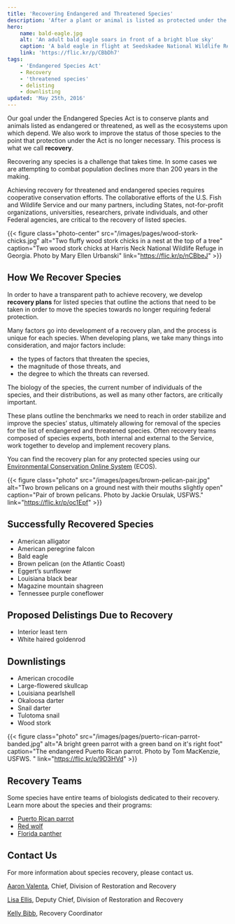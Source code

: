 ```yaml
---
title: 'Recovering Endangered and Threatened Species'
description: 'After a plant or animal is listed as protected under the Endangered Species Act, U.S. Fish and Wildlife Service biologists must determine what the species needs in order to achieve recovery, meaning it no longer requires federal protection.'
hero:
    name: bald-eagle.jpg
    alt: 'An adult bald eagle soars in front of a bright blue sky'
    caption: 'A bald eagle in flight at Seedskadee National Wildlife Refuge. Photo by Tom Koerner, USFWS.'
    link: 'https://flic.kr/p/CBbDh7'
tags:
    - 'Endangered Species Act'
    - Recovery
    - 'threatened species'
    - delisting
    - downlisting
updated: 'May 25th, 2016'
---
```


Our goal under the Endangered Species Act is to conserve plants and animals listed as endangered or threatened, as well as the ecosystems upon which depend. We also work to improve the status of those species to the point that protection under the Act is no longer necessary. This process is what we call **recovery**.

Recovering any species is a challenge that takes time. In some cases we are attempting to combat population declines more than 200 years in the making.

Achieving recovery for threatened and endangered species requires cooperative conservation efforts. The collaborative efforts of the U.S. Fish and Wildlife Service and our many partners, including States, not-for-profit organizations, universities, researchers, private individuals, and other Federal agencies, are critical to the recovery of listed species.

{{< figure class="photo-center" src="/images/pages/wood-stork-chicks.jpg" alt="Two fluffy wood stork chicks in a nest at the top of a tree" caption="Two wood stork chicks at Harris Neck National Wildlife Refuge in Georgia. Photo by Mary Ellen Urbanski" link="https://flic.kr/p/nCBbeJ" >}}

## How We Recover Species

In order to have a transparent path to achieve recovery, we develop **recovery plans** for listed species that outline the actions that need to be taken in order to move the species towards no longer requiring federal protection.

Many factors go into development of a recovery plan, and the process is unique for each species. When developing plans, we take many things into consideration, and major factors include:

- the types of factors that threaten the species,
- the magnitude of those threats, and
- the degree to which the threats can reversed.

The biology of the species, the current number of individuals of the species, and their distributions, as well as many other factors, are critically important.

These plans outline the benchmarks we need to reach in order stabilize and improve  the species’ status, ultimately allowing for removal of the species for the list of endangered and threatened species. Often recovery teams composed of species experts, both internal and external to the Service, work together to develop and implement  recovery plans.

You can find the recovery plan for any protected species using our [Environmental Conservation Online System](http://ecos.fws.gov/tess_public/pub/speciesRecovery.jsp?sort=1) (ECOS).

{{< figure class="photo" src="/images/pages/brown-pelican-pair.jpg" alt="Two brown pelicans on a ground nest with their mouths slightly open" caption="Pair of brown pelicans. Photo by Jackie Orsulak, USFWS." link="https://flic.kr/p/oc1Epf" >}}

## Successfully Recovered Species
 - American alligator
 - American peregrine falcon
 - Bald eagle
 - Brown pelican (on the Atlantic Coast)
 - Eggert’s sunflower
 - Louisiana black bear
 - Magazine mountain shagreen
 - Tennessee purple coneflower

## Proposed Delistings Due to Recovery
 - Interior least tern
 - White haired goldenrod

## Downlistings
 - American crocodile
 - Large-flowered skullcap
 - Louisiana pearlshell
 - Okaloosa darter
 - Snail darter
 - Tulotoma snail
 - Wood stork

{{< figure class="photo" src="/images/pages/puerto-rican-parrot-banded.jpg" alt="A bright green parrot with a green band on it's right foot" caption="The endangered Puerto Rican parrot. Photo by Tom MacKenzie, USFWS. " link="https://flic.kr/p/9D3HVd" >}}

## Recovery Teams

Some species have entire teams of biologists dedicated to their recovery. Learn more about the species and their programs:

- [Puerto Rican parrot](http://www.fws.gov/caribbean/es/Parrot.html)
- [Red wolf](http://www.fws.gov/redwolf/)
- [Florida panther](http://www.fws.gov/verobeach/FloridaPantherRIT.html)

## Contact Us

For more information about species recovery, please contact us.

[Aaron Valenta](mailto:aaron_valenta@fws.gov?subject=Recovery), Chief, Division of Restoration and Recovery

[Lisa Ellis](mailto:lisa_ellis@fws.gov?subject=Recovery), Deputy Chief, Division of Restoration and Recovery

[Kelly Bibb](mailto:kelly_bibb@fws.gov?subject=Recovery), Recovery Coordinator
